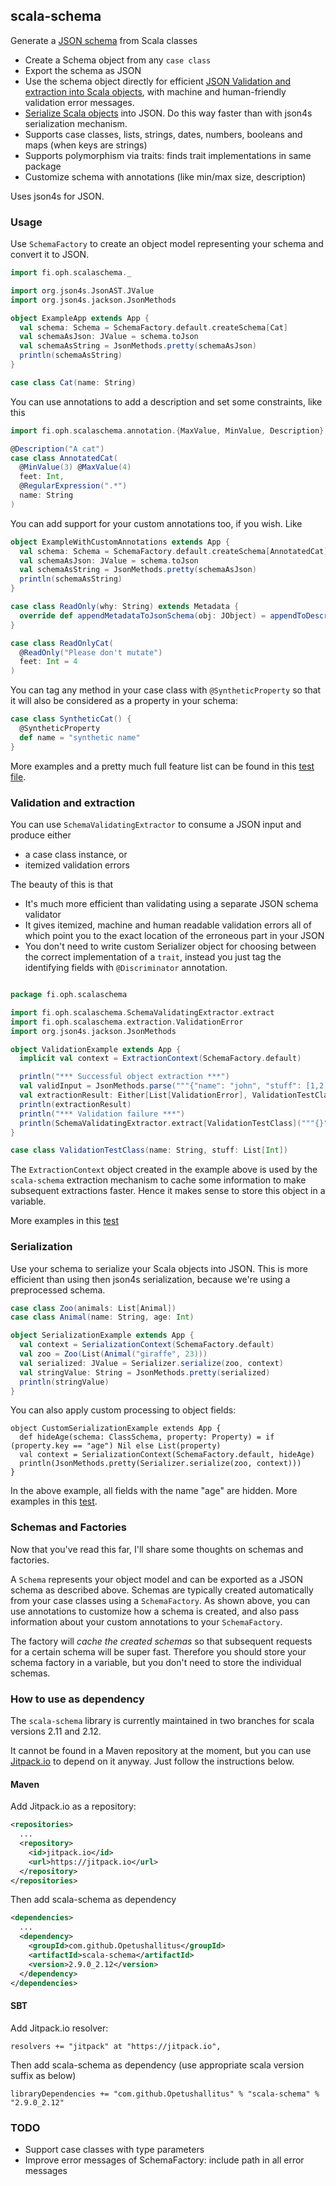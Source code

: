 ## scala-schema

Generate a [JSON schema](http://json-schema.org/) from Scala classes 

- Create a Schema object from any `case class`
- Export the schema as JSON
- Use the schema object directly for efficient [JSON Validation and extraction into Scala objects](#validation-and-extraction), with machine and human-friendly validation error messages.
- [Serialize Scala objects](#serialization) into JSON. Do this way faster than with json4s serialization mechanism.
- Supports case classes, lists, strings, dates, numbers, booleans and maps (when keys are strings)
- Supports polymorphism via traits: finds trait implementations in same package
- Customize schema with annotations (like min/max size, description)

Uses json4s for JSON.

### Usage

Use `SchemaFactory` to create an object model representing your schema and convert it to JSON.

```scala
import fi.oph.scalaschema._

import org.json4s.JsonAST.JValue
import org.json4s.jackson.JsonMethods

object ExampleApp extends App {
  val schema: Schema = SchemaFactory.default.createSchema[Cat]
  val schemaAsJson: JValue = schema.toJson
  val schemaAsString = JsonMethods.pretty(schemaAsJson)
  println(schemaAsString)
}

case class Cat(name: String)
```

You can use annotations to add a description and set some constraints, like this

```scala
import fi.oph.scalaschema.annotation.{MaxValue, MinValue, Description}

@Description("A cat")
case class AnnotatedCat(
  @MinValue(3) @MaxValue(4)
  feet: Int,
  @RegularExpression(".*")
  name: String
)
```

You can add support for your custom annotations too, if you wish. Like

```scala
object ExampleWithCustomAnnotations extends App {
  val schema: Schema = SchemaFactory.default.createSchema[AnnotatedCat]
  val schemaAsJson: JValue = schema.toJson
  val schemaAsString = JsonMethods.pretty(schemaAsJson)
  println(schemaAsString)
}

case class ReadOnly(why: String) extends Metadata {
  override def appendMetadataToJsonSchema(obj: JObject) = appendToDescription(obj, why)
}

case class ReadOnlyCat(
  @ReadOnly("Please don't mutate")
  feet: Int = 4
)
```

You can tag any method in your case class with `@SyntheticProperty` so that it will also be considered as a property in your schema:

```scala
case class SyntheticCat() {
  @SyntheticProperty
  def name = "synthetic name"
}
```

More examples and a pretty much full feature list can be found in this [test file](src/test/scala/fi/oph/scalaschema/JsonSchemaTest.scala).

### Validation and extraction

You can use `SchemaValidatingExtractor` to consume a JSON input and produce either

- a case class instance, or
- itemized validation errors

The beauty of this is that

- It's much more efficient than validating using a separate JSON schema validator
- It gives itemized, machine and human readable validation errors all of which point you to the exact location of the erroneous part in your JSON
- You don't need to write custom Serializer object for choosing between the correct implementation of a `trait`, instead you just tag the identifying fields with `@Discriminator` annotation.

```scala

package fi.oph.scalaschema

import fi.oph.scalaschema.SchemaValidatingExtractor.extract
import fi.oph.scalaschema.extraction.ValidationError
import org.json4s.jackson.JsonMethods

object ValidationExample extends App {
  implicit val context = ExtractionContext(SchemaFactory.default)

  println("*** Successful object extraction ***")
  val validInput = JsonMethods.parse("""{"name": "john", "stuff": [1,2,3]}""")
  val extractionResult: Either[List[ValidationError], ValidationTestClass] = extract[ValidationTestClass](validInput)
  println(extractionResult)
  println("*** Validation failure ***")
  println(SchemaValidatingExtractor.extract[ValidationTestClass]("""{}"""))
}

case class ValidationTestClass(name: String, stuff: List[Int])

```

The `ExtractionContext` object created in the example above is used by the `scala-schema` extraction mechanism to cache
some information to make subsequent extractions faster. Hence it makes sense to store this object in a variable.

More examples in this [test](https://github.com/Opetushallitus/scala-schema/blob/scala-2.12/src/test/scala/fi/oph/scalaschema/ValidationAndExtractionTest.scala)

### Serialization

Use your schema to serialize your Scala objects into JSON. This is more efficient than using then json4s serialization, because we're
using a preprocessed schema.

```scala
case class Zoo(animals: List[Animal])
case class Animal(name: String, age: Int)

object SerializationExample extends App {
  val context = SerializationContext(SchemaFactory.default)
  val zoo = Zoo(List(Animal("giraffe", 23)))
  val serialized: JValue = Serializer.serialize(zoo, context)
  val stringValue: String = JsonMethods.pretty(serialized)
  println(stringValue)
}
```

You can also apply custom processing to object fields:

```
object CustomSerializationExample extends App {
  def hideAge(schema: ClassSchema, property: Property) = if (property.key == "age") Nil else List(property)
  val context = SerializationContext(SchemaFactory.default, hideAge)
  println(JsonMethods.pretty(Serializer.serialize(zoo, context)))
}
```

In the above example, all fields with the name "age" are hidden. More examples in this [test](https://github.com/Opetushallitus/scala-schema/blob/scala-2.12/src/test/scala/fi/oph/scalaschema/SerializationSpec.scala).

### Schemas and Factories

Now that you've read this far, I'll share some thoughts on schemas and factories.

A `Schema` represents your object model and can be exported as a JSON schema as described above. Schemas are typically created
automatically from your case classes using a `SchemaFactory`. As shown above, you can use annotations to customize how a schema is created,
and also pass information about your custom annotations to your `SchemaFactory`. 

The factory will *cache the created schemas* so that
subsequent requests for a certain schema will be super fast. Therefore you should store your schema factory in a variable, 
but you don't need to store the individual schemas.

### How to use as dependency

The `scala-schema` library is currently maintained in two branches for scala versions 2.11 and 2.12.

It cannot be found in a Maven repository at the moment, but you can use [Jitpack.io](https://jitpack.io/) to 
depend on it anyway. Just follow the instructions below.

#### Maven

Add Jitpack.io as a repository:

```xml
<repositories>
  ...
  <repository>
    <id>jitpack.io</id>
    <url>https://jitpack.io</url>
  </repository>
</repositories>
```

Then add scala-schema as dependency

```xml
<dependencies>
  ...
  <dependency>
    <groupId>com.github.Opetushallitus</groupId>
    <artifactId>scala-schema</artifactId>
    <version>2.9.0_2.12</version>
  </dependency>
</dependencies>
```

#### SBT

Add Jitpack.io resolver:

    resolvers += "jitpack" at "https://jitpack.io",

Then add scala-schema as dependency (use appropriate scala version suffix as below)

    libraryDependencies += "com.github.Opetushallitus" % "scala-schema" % "2.9.0_2.12"

### TODO

- Support case classes with type parameters
- Improve error messages of SchemaFactory: include path in all error messages

